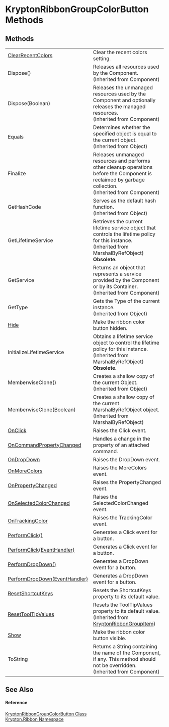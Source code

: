 # KryptonRibbonGroupColorButton Methods




## Methods
<table>
<tr>
<td><a href="17231bed-1474-2dfe-092f-2d924b557a66.md">ClearRecentColors</a></td>
<td>Clear the recent colors setting.</td></tr>
<tr>
<td>Dispose()</td>
<td>Releases all resources used by the Component.<br />(Inherited from Component)</td></tr>
<tr>
<td>Dispose(Boolean)</td>
<td>Releases the unmanaged resources used by the Component and optionally releases the managed resources.<br />(Inherited from Component)</td></tr>
<tr>
<td>Equals</td>
<td>Determines whether the specified object is equal to the current object.<br />(Inherited from Object)</td></tr>
<tr>
<td>Finalize</td>
<td>Releases unmanaged resources and performs other cleanup operations before the Component is reclaimed by garbage collection.<br />(Inherited from Component)</td></tr>
<tr>
<td>GetHashCode</td>
<td>Serves as the default hash function.<br />(Inherited from Object)</td></tr>
<tr>
<td>GetLifetimeService</td>
<td>Retrieves the current lifetime service object that controls the lifetime policy for this instance.<br />(Inherited from MarshalByRefObject)<br /><strong>Obsolete.</strong></td></tr>
<tr>
<td>GetService</td>
<td>Returns an object that represents a service provided by the Component or by its Container.<br />(Inherited from Component)</td></tr>
<tr>
<td>GetType</td>
<td>Gets the Type of the current instance.<br />(Inherited from Object)</td></tr>
<tr>
<td><a href="48931d55-51be-026e-8c61-4134bb5be1fc.md">Hide</a></td>
<td>Make the ribbon color button hidden.</td></tr>
<tr>
<td>InitializeLifetimeService</td>
<td>Obtains a lifetime service object to control the lifetime policy for this instance.<br />(Inherited from MarshalByRefObject)<br /><strong>Obsolete.</strong></td></tr>
<tr>
<td>MemberwiseClone()</td>
<td>Creates a shallow copy of the current Object.<br />(Inherited from Object)</td></tr>
<tr>
<td>MemberwiseClone(Boolean)</td>
<td>Creates a shallow copy of the current MarshalByRefObject object.<br />(Inherited from MarshalByRefObject)</td></tr>
<tr>
<td><a href="07a5e221-2637-8231-f5b6-5bce27cc115a.md">OnClick</a></td>
<td>Raises the Click event.</td></tr>
<tr>
<td><a href="ea81acc7-b9e8-72a9-ba26-c2e38924cf4c.md">OnCommandPropertyChanged</a></td>
<td>Handles a change in the property of an attached command.</td></tr>
<tr>
<td><a href="b52a38e7-ce6d-720b-93e0-c61599ae640f.md">OnDropDown</a></td>
<td>Raises the DropDown event.</td></tr>
<tr>
<td><a href="24123e0d-ef00-85b4-9737-a7c60b418746.md">OnMoreColors</a></td>
<td>Raises the MoreColors event.</td></tr>
<tr>
<td><a href="1719e83f-71b5-2fe3-e99f-f390ee74cd22.md">OnPropertyChanged</a></td>
<td>Raises the PropertyChanged event.</td></tr>
<tr>
<td><a href="8b5ce1ea-29fa-b4a9-7532-27289c1f60e7.md">OnSelectedColorChanged</a></td>
<td>Raises the SelectedColorChanged event.</td></tr>
<tr>
<td><a href="88ab306c-419c-6225-596b-f7f52bd245b1.md">OnTrackingColor</a></td>
<td>Raises the TrackingColor event.</td></tr>
<tr>
<td><a href="387ad6ce-ee8d-38db-bf20-db701d9ba103.md">PerformClick()</a></td>
<td>Generates a Click event for a button.</td></tr>
<tr>
<td><a href="ab81b970-0348-601f-7434-b536ed006a05.md">PerformClick(EventHandler)</a></td>
<td>Generates a Click event for a button.</td></tr>
<tr>
<td><a href="af8d5665-4d54-e14e-3133-d0293fca89b3.md">PerformDropDown()</a></td>
<td>Generates a DropDown event for a button.</td></tr>
<tr>
<td><a href="68463001-9bbe-7267-8d00-08870abb987d.md">PerformDropDown(EventHandler)</a></td>
<td>Generates a DropDown event for a button.</td></tr>
<tr>
<td><a href="e96518e9-2892-54d6-6668-6427ac202c00.md">ResetShortcutKeys</a></td>
<td>Resets the ShortcutKeys property to its default value.</td></tr>
<tr>
<td><a href="4c31e104-2033-89a2-6523-f8f6d16791ca.md">ResetToolTipValues</a></td>
<td>Resets the ToolTipValues property to its default value.<br />(Inherited from <a href="42b4e823-3d0e-29bf-ca83-927a7a58295d.md">KryptonRibbonGroupItem</a>)</td></tr>
<tr>
<td><a href="1952f4a2-3b43-729b-999b-4619b4e1fbe3.md">Show</a></td>
<td>Make the ribbon color button visible.</td></tr>
<tr>
<td>ToString</td>
<td>Returns a String containing the name of the Component, if any. This method should not be overridden.<br />(Inherited from Component)</td></tr>
</table>

## See Also


#### Reference
<a href="bab30d37-4263-5f5f-f567-4b11a8d08430.md">KryptonRibbonGroupColorButton Class</a>  
<a href="1e9bc734-cff9-e9b8-f013-94cdac669794.md">Krypton.Ribbon Namespace</a>  
